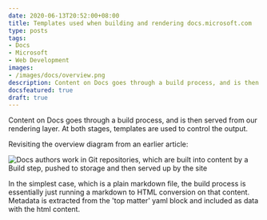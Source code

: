 ```yaml
---
date: 2020-06-13T20:52:00+08:00
title: Templates used when building and rendering docs.microsoft.com
type: posts
tags:
- Docs
- Microsoft
- Web Development
images:
- /images/docs/overview.png
description: Content on Docs goes through a build process, and is then served from our rendering layer. At both stages, templates are used to control the output.
docsfeatured: true
draft: true
---
```


Content on Docs goes through a build process, and is then served from our rendering layer. At both stages, templates are used to control the output.

Revisiting the overview diagram from an earlier article:

![Docs authors work in Git repositories, which are built into content by a Build step, pushed to storage and then served up by the site](/images/docs/overview.png)

In the simplest case, which is a plain markdown file, the build process is essentially just running a markdown to HTML conversion on that content. Metadata is extracted from the 'top matter' yaml block and included as data with the html content.